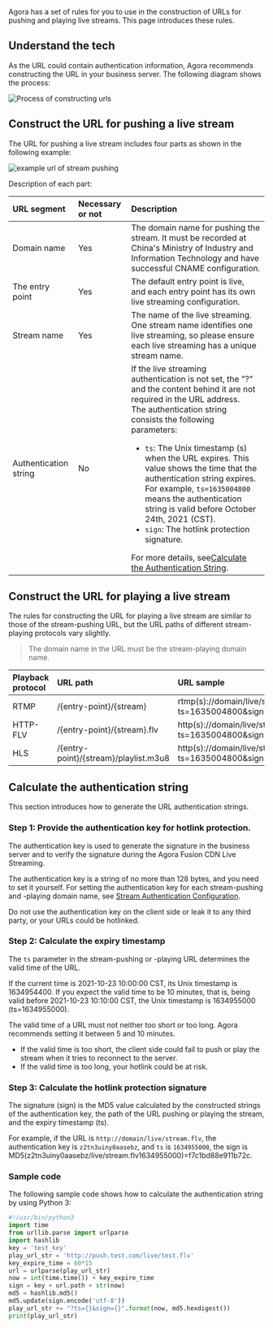 Agora has a set of rules for you to use in the construction of URLs for pushing and playing live streams. This page introduces these rules.

## Understand the tech

As the URL could contain authentication information, Agora recommends constructing the URL in your business server. The following diagram shows the process:

![Process of constructing urls](https://web-cdn.agora.io/docs-files/1636618037332)



## Construct the URL for pushing a live stream

The URL for pushing a live stream includes four parts as shown in the following example:

![example url of stream pushing](https://web-cdn.agora.io/docs-files/1636618075549)

Description of each part:

| URL segment | Necessary or not | Description |
| :--------- | :------- | :----------------------------------------------------------- |
| Domain name | Yes | The domain name for pushing the stream. It must be recorded at China's Ministry of Industry and Information Technology and have successful CNAME configuration.   |
| The entry point | Yes | The default entry point is live, and each entry point has its own live streaming configuration. |
| Stream name | Yes | The name of the live streaming. One stream name identifies one live streaming, so please ensure each live streaming has a unique stream name. |
| Authentication string | No | If the live streaming authentication is not set, the "?" and the content behind it are not required in the URL address. <br/>The authentication string consists the following parameters: <ul><li>`ts`: The Unix timestamp (s) when the URL expires. This value shows the time that the authentication string expires. For example, `ts=1635004800` means the authentication string is valid before October 24th, 2021 (CST).</li><li>`sign`: The hotlink protection signature.</li></ul>For more details, see<a href="#key">Calculate the Authentication String</a>. |

## Construct the URL for playing a live stream

The rules for constructing the URL for playing a live stream are similar to those of the stream-pushing URL, but the URL paths of different stream-playing protocols vary slightly.

> The domain name in the URL must be the stream-playing domain name.

| Playback protocol | URL path | URL sample |
| :------- | :------------------------------------ | :----------------------------------------------------------- |
| RTMP | /{entry-point}/{stream} | rtmp(s)://domain/live/stream?ts=1635004800&sign=95b0a9970c593819 |
| HTTP-FLV | /{entry-point}/{stream}.flv | http(s)://domain/live/stream**.flv**?ts=1635004800&sign=337f185b6571cd42 |
| HLS | /{entry-point}/{stream}/playlist.m3u8 | http(s)://domain/live/stream/**playlist.m3u8**?ts=1635004800&sign=a1d2d3bcce31c9fe |


<a name="key"></a>

## Calculate the authentication string

This section introduces how to generate the URL authentication strings.

### Step 1: Provide the authentication key for hotlink protection.

The authentication key is used to generate the signature in the business server and to verify the signature during the Agora Fusion CDN Live Streaming.

The authentication key is a string of no more than 128 bytes, and you need to set it yourself. For setting the authentication key for each stream-pushing and -playing domain name, see [Stream Authentication Configuration](/en/fusion-cdn-streaming/rest-api-authentication-fls?platform=RESTful).

<div class="alert warning">Do not use the authentication key on the client side or leak it to any third party, or your URLs could be hotlinked.</div>

### Step 2: Calculate the expiry timestamp

The `ts` parameter in the stream-pushing or -playing URL determines the valid time of the URL.

If the current time is 2021-10-23 10:00:00 CST, its Unix timestamp is 1634954400. If you expect the valid time to be 10 minutes, that is, being valid before 2021-10-23 10:10:00 CST, the Unix timestamp is 1634955000 (ts=1634955000).

The valid time of a URL must not neither too short or too long. Agora recommends setting it between 5 and 10 minutes.

- If the valid time is too short, the client side could fail to push or play the stream when it tries to reconnect to the server.
- If the valid time is too long, your hotlink could be at  risk.

### Step 3: Calculate the hotlink protection signature

The signature (sign) is the MD5 value calculated by the constructed strings of the authentication key, the path of the URL pushing or playing the stream,   and the expiry timestamp (ts).

For example, if the URL is `http://domain/live/stream.flv`, the authentication key is `z2tn3uiny0aasebz`, and `ts` is `1634955000`, the sign is MD5(z2tn3uiny0aasebz/live/stream.flv1634955000)=f7c1bd88e911b72c.

### Sample code

The following sample code shows how to calculate the authentication string by using Python 3:

```python
#!/usr/bin/python3
import time
from urllib.parse import urlparse
import hashlib
key = 'test_key'
play_url_str = 'http://push.test.com/live/test.flv'
key_expire_time = 60*15
url = urlparse(play_url_str)
now = int(time.time()) + key_expire_time
sign = key + url.path + str(now)
md5 = hashlib.md5()
md5.update(sign.encode('utf-8'))
play_url_str += "?ts={}&sign={}".format(now, md5.hexdigest())
print(play_url_str)
```
